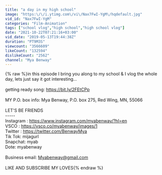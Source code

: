 ```yaml
---
title: "a day in my high school"
image: "https:\/\/i.ytimg.com\/vi\/Nax7FwI-YgM\/hqdefault.jpg"
vid_id: "Nax7FwI-YgM"
categories: "Film-Animation"
tags: ["school vlog","high school","high school vlog"]
date: "2021-10-22T07:21:16+03:00"
vid_date: "2019-05-13T19:44:38Z"
duration: "PT9M3S"
viewcount: "3566609"
likeCount: "132594"
dislikeCount: "2562"
channel: "Mya Benway"
---
```

{% raw %}in this episode I bring you along to my school &amp; I vlog the whole day, lets just say it got interesting... <br /><br /> getting ready song: <a rel="nofollow" target="blank" href="https://bit.ly/2FEtCPp">https://bit.ly/2FEtCPp</a><br /><br />MY P.O. box info: Mya Benway, P.O. box 275, Red Wing, MN, 55066<br /><br />LET'S BE FRIENDS<br />-----<br />Instagram : <a rel="nofollow" target="blank" href="https://www.instagram.com/myabenway/?hl=en">https://www.instagram.com/myabenway/?hl=en</a><br />VSCO : <a rel="nofollow" target="blank" href="https://vsco.co/myabenway/images/1">https://vsco.co/myabenway/images/1</a><br />Twitter : <a rel="nofollow" target="blank" href="https://twitter.com/BenwayMya">https://twitter.com/BenwayMya</a> <br />Tik Tok: mijagurl<br />Snapchat: myab<br />Dote: myabenway<br /><br />Business email: Myabenway@gmail.com<br /> <br />LIKE AND SUBSCRIBE MY LOVES{% endraw %}
